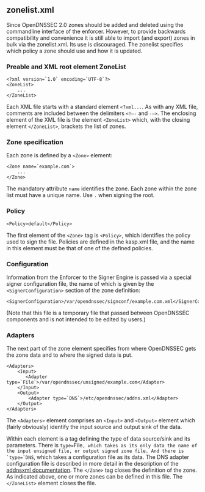 ## zonelist.xml

Since OpenDNSSEC 2.0 zones should be added and deleted using the commandline interface of the enforcer. However, to provide backwards compatibility and convenience it is still able to import (and export) zones in bulk via the zonelist.xml. Its use is discouraged. The zonelist specifies which policy a zone should use and how it is updated.

### Preable and XML root element ZoneList

    <?xml version=`1.0` encoding=`UTF-8`?>
    <ZoneList>
        ...
    </ZoneList>

Each XML file starts with a standard element `<?xml...`. As with any XML file, comments are included between the delimiters `<!–-` and `-–>`. The enclosing element of the XML file is the element `<ZoneList>` which, with the closing element `</ZoneList>`, brackets the list of zones.

### Zone specification

Each zone is defined by a `<Zone>` element:

    <Zone name=`example.com`>
        ...
    </Zone>

The mandatory attribute `name` identifies the zone. Each zone within the zone list must have a unique name. Use `.` when signing the root.

### Policy

    <Policy>default</Policy>

The first element of the `<Zone>` tag is `<Policy>`, which identifies the policy used to sign the file. Policies are defined in the kasp.xml file, and the name in this element must be that of one of the defined policies.

### Configuration

Information from the Enforcer to the Signer Engine is passed via a special signer configuration file, the name of which is given by the `<SignerConfiguration>` section of the zone definition:

    <SignerConfiguration>/var/opendnssec/signconf/example.com.xml</SignerConfiguration>

(Note that this file is a temporary file that passed between OpenDNSSEC components and is not intended to be edited by users.)

### Adapters

The next part of the zone element specifies from where OpenDNSSEC gets the zone data and to where the signed data is put.

    <Adapters>
        <Input>
           <Adapter type=`File`>/var/opendnssec/unsigned/example.com</Adapter>
        </Input>
        <Output>
            <Adapter type=`DNS`>/etc/opendnssec/addns.xml</Adapter>
        </Output>
    </Adapters>

The `<Adapters>` element comprises an `<Input>` and `<Output>` element which (fairly obviously) identify the input source and output sink of the data.

Within each element is a tag defining the type of data source/sink and its parameters. There is `type=`File``, which takes as its only data the name of the input unsigned file, or output signed zone file. And there is `type=`DNS``, which takes a configuration file as its data. The DNS adapter configuration file is described in more detail in the description of the [addnsxml documentation](addnsxml).
The `</Zone>` tag closes the definition of the zone. As indicated above, one or more zones can be defined in this file. The `</ZoneList>` element closes the file.
